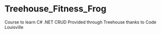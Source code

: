 # Treehouse_Fitness_Frog
Course to learn C# .NET CRUD Provided through Treehouse thanks to Code Louisville
